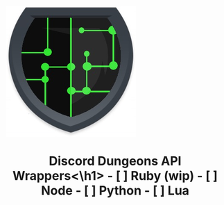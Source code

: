 <img align="center" alt="API icon" src="https://raw.githubusercontent.com/DiscordDungeons/api/master/image.jpeg">
<h1 align="center">Discord Dungeons API Wrappers<\h1>
- [ ] Ruby (wip)
- [ ] Node
- [ ] Python
- [ ] Lua
